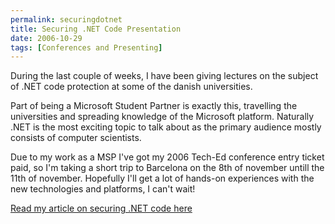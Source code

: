 ```yaml
---
permalink: securingdotnet
title: Securing .NET Code Presentation
date: 2006-10-29
tags: [Conferences and Presenting]
---
```

During the last couple of weeks, I have been giving lectures on the subject of .NET code protection at some of the danish universities.

<!-- more -->

Part of being a Microsoft Student Partner is exactly this, travelling the universities and spreading knowledge of the Microsoft platform. Naturally .NET is the most exciting topic to talk about as the primary audience mostly consists of computer scientists.

Due to my work as a MSP I've got my 2006 Tech-Ed conference entry ticket paid, so I'm taking a short trip to Barcelona on the 8th of november untill the 11th of november. Hopefully I'll get a lot of hands-on experiences with the new technologies and platforms, I can't wait!

[Read my article on securing .NET code here](http://www.improve.dk/securing-dotnet-code-article/)
